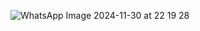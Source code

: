 
![WhatsApp Image 2024-11-30 at 22 19 28](https://github.com/user-attachments/assets/fa55af7d-1c34-4dbe-8278-049615101746)
